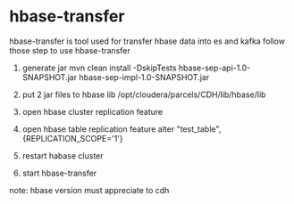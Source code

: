 # hbase-transfer

hbase-transfer is tool used for transfer hbase data into es and kafka
follow those step to use hbase-transfer

1. generate jar
mvn clean install -DskipTests
hbase-sep-api-1.0-SNAPSHOT.jar
hbase-sep-impl-1.0-SNAPSHOT.jar

2. put 2 jar files to hbase lib
/opt/cloudera/parcels/CDH/lib/hbase/lib

3. open hbase cluster replication feature

4. open hbase table replication feature
alter "test_table", {REPLICATION_SCOPE='1'}

5. restart habase cluster

6. start hbase-transfer

note:
hbase version must appreciate to cdh







